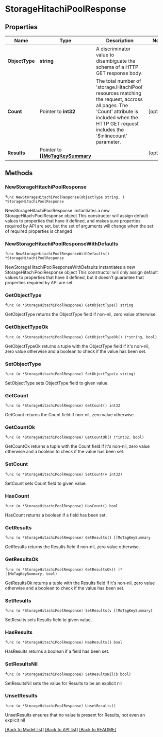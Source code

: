 # StorageHitachiPoolResponse

## Properties

Name | Type | Description | Notes
------------ | ------------- | ------------- | -------------
**ObjectType** | **string** | A discriminator value to disambiguate the schema of a HTTP GET response body. | 
**Count** | Pointer to **int32** | The total number of &#39;storage.HitachiPool&#39; resources matching the request, accross all pages. The &#39;Count&#39; attribute is included when the HTTP GET request includes the &#39;$inlinecount&#39; parameter. | [optional] 
**Results** | Pointer to [**[]MoTagKeySummary**](MoTagKeySummary.md) |  | [optional] 

## Methods

### NewStorageHitachiPoolResponse

`func NewStorageHitachiPoolResponse(objectType string, ) *StorageHitachiPoolResponse`

NewStorageHitachiPoolResponse instantiates a new StorageHitachiPoolResponse object
This constructor will assign default values to properties that have it defined,
and makes sure properties required by API are set, but the set of arguments
will change when the set of required properties is changed

### NewStorageHitachiPoolResponseWithDefaults

`func NewStorageHitachiPoolResponseWithDefaults() *StorageHitachiPoolResponse`

NewStorageHitachiPoolResponseWithDefaults instantiates a new StorageHitachiPoolResponse object
This constructor will only assign default values to properties that have it defined,
but it doesn't guarantee that properties required by API are set

### GetObjectType

`func (o *StorageHitachiPoolResponse) GetObjectType() string`

GetObjectType returns the ObjectType field if non-nil, zero value otherwise.

### GetObjectTypeOk

`func (o *StorageHitachiPoolResponse) GetObjectTypeOk() (*string, bool)`

GetObjectTypeOk returns a tuple with the ObjectType field if it's non-nil, zero value otherwise
and a boolean to check if the value has been set.

### SetObjectType

`func (o *StorageHitachiPoolResponse) SetObjectType(v string)`

SetObjectType sets ObjectType field to given value.


### GetCount

`func (o *StorageHitachiPoolResponse) GetCount() int32`

GetCount returns the Count field if non-nil, zero value otherwise.

### GetCountOk

`func (o *StorageHitachiPoolResponse) GetCountOk() (*int32, bool)`

GetCountOk returns a tuple with the Count field if it's non-nil, zero value otherwise
and a boolean to check if the value has been set.

### SetCount

`func (o *StorageHitachiPoolResponse) SetCount(v int32)`

SetCount sets Count field to given value.

### HasCount

`func (o *StorageHitachiPoolResponse) HasCount() bool`

HasCount returns a boolean if a field has been set.

### GetResults

`func (o *StorageHitachiPoolResponse) GetResults() []MoTagKeySummary`

GetResults returns the Results field if non-nil, zero value otherwise.

### GetResultsOk

`func (o *StorageHitachiPoolResponse) GetResultsOk() (*[]MoTagKeySummary, bool)`

GetResultsOk returns a tuple with the Results field if it's non-nil, zero value otherwise
and a boolean to check if the value has been set.

### SetResults

`func (o *StorageHitachiPoolResponse) SetResults(v []MoTagKeySummary)`

SetResults sets Results field to given value.

### HasResults

`func (o *StorageHitachiPoolResponse) HasResults() bool`

HasResults returns a boolean if a field has been set.

### SetResultsNil

`func (o *StorageHitachiPoolResponse) SetResultsNil(b bool)`

 SetResultsNil sets the value for Results to be an explicit nil

### UnsetResults
`func (o *StorageHitachiPoolResponse) UnsetResults()`

UnsetResults ensures that no value is present for Results, not even an explicit nil

[[Back to Model list]](../README.md#documentation-for-models) [[Back to API list]](../README.md#documentation-for-api-endpoints) [[Back to README]](../README.md)


